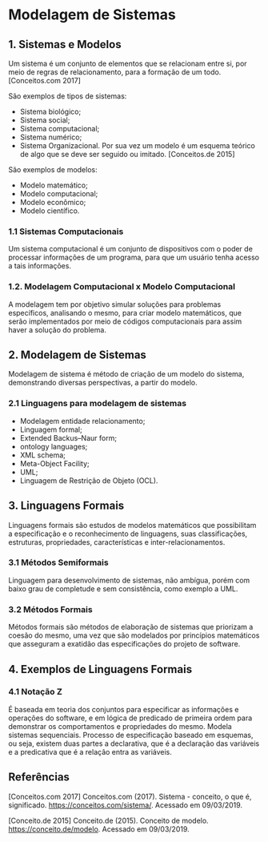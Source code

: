 # Modelagem de Sistemas
## 1. Sistemas e Modelos

Um sistema é um conjunto de elementos que se relacionam entre si, por meio de regras de relacionamento, para a formação de um todo.[Conceitos.com 2017]

  São exemplos de tipos de sistemas:
  
   * Sistema biológico;
   * Sistema social;
   * Sistema computacional;
   * Sistema numérico;
   * Sistema Organizacional.
  Por sua vez um modelo é um esquema teórico de algo que se deve ser seguido ou imitado. [Conceitos.de 2015]
  
  São exemplos de modelos:
  
   * Modelo matemático;
   * Modelo computacional;
   * Modelo econômico;
   * Modelo científico.

### 1.1 Sistemas Computacionais

Um sistema computacional é um conjunto de dispositivos com o poder de processar informações de um programa, para que um usuário tenha acesso a tais informações.

### 1.2.  Modelagem Computacional x Modelo Computacional

A modelagem tem por objetivo simular soluções para problemas específicos, analisando o mesmo, para criar modelo matemáticos, que serão implementados por meio de códigos computacionais para assim haver a solução do problema.

## 2.  Modelagem de Sistemas

Modelagem de sistema é método de criação de um modelo do sistema, demonstrando diversas perspectivas, a partir do modelo.

### 2.1 Linguagens para modelagem de sistemas

   * Modelagem entidade relacionamento;
   * Linguagem formal;
   * Extended Backus–Naur form;
   * ontology languages;
   * XML schema;
   * Meta-Object Facility;
   * UML;
   * Linguagem de Restrição de Objeto (OCL).
   
 ## 3. Linguagens Formais

Linguagens formais são estudos de modelos matemáticos que possibilitam a especificação e o reconhecimento de linguagens, suas classificações, estruturas, propriedades, características e inter-relacionamentos.


### 3.1 Métodos Semiformais

Linguagem para desenvolvimento de sistemas, não ambígua, porém com baixo grau de completude e sem consistência, como exemplo a UML.

### 3.2 Métodos Formais

Métodos formais são métodos de elaboração de sistemas que priorizam a coesão do mesmo, uma vez que são modelados por princípios matemáticos que asseguram a exatidão das especificações do projeto de software.

## 4. Exemplos de Linguagens Formais

### 4.1 Notação Z

É baseada em teoria dos conjuntos para especificar as informações e operações do software, e em lógica de predicado de primeira ordem para demonstrar os comportamentos e propriedades do mesmo. Modela sistemas sequenciais. Processo de especificação baseado em esquemas, ou seja, existem duas partes a declarativa, que é a declaração das variáveis e a predicativa que é a relação entra as variáveis.

## Referências
[Conceitos.com 2017] Conceitos.com (2017). Sistema - conceito, o que é, significado. https://conceitos.com/sistema/. Acessado em 09/03/2019.

[Conceito.de 2015] Conceito.de (2015). Conceito de modelo. https://conceito.de/modelo. Acessado em 09/03/2019.
